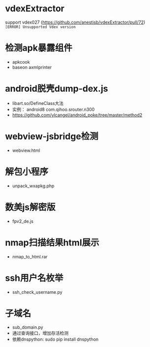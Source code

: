 # vdexExtractor
support vdex027 (https://github.com/anestisb/vdexExtractor/pull/72)
`[ERROR] Unsupported Vdex version`

# 检测apk暴露组件
- apkcook
- baseon axmlprinter

# android脱壳dump-dex.js
- libart.so/DefineClass大法
- 实例： android8 com.qihoo.srouter.n300
- https://github.com/ylcangel/android_poke/tree/master/method2

# webview-jsbridge检测
- webview.html

# 解包小程序
- unpack_wxapkg.php

# 数美js解密版
- fpv2_de.js

# nmap扫描结果html展示
- nmap_to_html.rar

# ssh用户名枚举
- ssh_check_username.py

# 子域名
- sub_domain.py
- 通过查询接口，增加存活检测
- 依赖dnspython: sudo pip install dnspython
